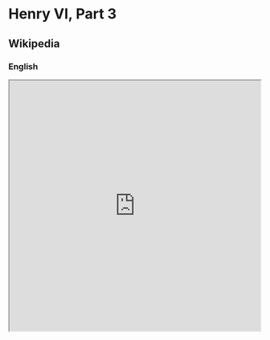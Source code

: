 # Henry VI, Part 3

## Wikipedia

### English

<iframe src="https://en.m.wikipedia.org/wiki/Henry_VI,_Part_3" style="height: 500px; width: 500px"></iframe>
